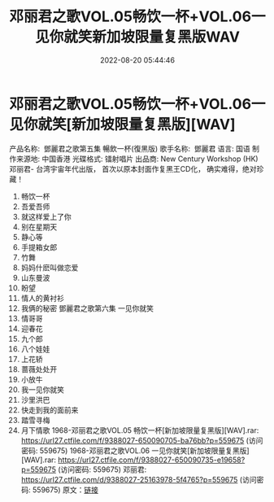 ﻿---
title: 邓丽君之歌VOL.05畅饮一杯+VOL.06一见你就笑新加坡限量复黑版WAV
date: 2022-08-20 05:44:46
categories: WAV车载音乐、镜像
tags: 华语中文
---
# 邓丽君之歌VOL.05畅饮一杯+VOL.06一见你就笑[新加坡限量复黑版][WAV]

产品名称:  鄧麗君之歌第五集
暢飲一杯(復黑版)
歌手名称:  鄧麗君
语言: 国语
制作来源地: 中国香港
光碟格式: 镭射唱片
出品商: New Century Workshop (HK)
邓丽君- 台湾宇宙年代出版，
首次以原本封面作复黑王CD化，
确实难得，绝对珍藏！
01. 畅饮一杯
02. 吾爱吾师
03. 就这样爱上了你
04. 别在星期天
05. 静心等
06. 手提箱女郎
07. 竹舞
08. 妈妈什麽叫做恋爱
09. 山东曼波
10. 盼望
11. 情人的黄衬衫
12. 我俩的秘密
鄧麗君之歌第六集 一见你就笑
01. 情哥哥
02. 迎春花
03. 九个郎
04. 八个娃娃
05. 上花轿
06. 蔷薇处处开
07. 小放牛
08. 我一见你就笑
09. 沙里洪巴
10. 快走到我的面前来
11. 踏雪寻梅
12. 月下情歌
1968-邓丽君之歌VOL.05 畅饮一杯[新加坡限量复黑版][WAV].rar:
https://url27.ctfile.com/f/9388027-650090705-ba76bb?p=559675
(访问密码: 559675)
1968-邓丽君之歌VOL.06 一见你就笑[新加坡限量复黑版][WAV].rar: https://url27.ctfile.com/f/9388027-650090735-e19658?p=559675
(访问密码: 559675)
邓丽君: https://url27.ctfile.com/d/9388027-25163978-5f4765?p=559675
(访问密码: 559675)
原文：[链接](https://blog.sina.com.cn/s/blog_1647c7e7601030yyp.html)